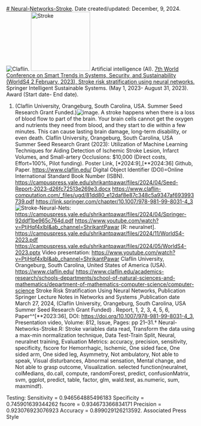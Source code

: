 [# Neural-Networks-Stroke](https://campuspress.yale.edu/shrikantpawar/files/2023/08/Smart-trends-in-systems-certificate.pdf). Date created/updated: December, 9, 2024.
![Claflin](https://github.com/spawar2/Neural-Networks-Stroke/assets/25118302/f6d2aff8-a896-4f69-b035-bf8265ee4a6e).
<img width="158" alt="Stroke" src="https://github.com/spawar2/Neural-Networks-Stroke/assets/25118302/3c111b32-4812-427a-966d-eb07dc26bf46">
Artificial intelligence (AI).
[7th World Conference on Smart Trends in Systems, Security, and Sustainability (WorldS4 2 February, 2023), Stroke risk stratification using neural networks.](https://worlds4.co.uk/agenda.html)
Springer Intelligent Sustainable Systems. (May 1, 2023- August 31, 2023). Award (Start date- End date).
1.	(Claflin University,  Orangeburg, South Carolina, USA. Summer Seed Research Grant Funded.)![image](https://github.com/spawar2/Neural-Networks-Stroke/assets/25118302/40e803e5-4adc-4648-a4f8-98519fba15fb).
A stroke happens when there is a loss of blood flow to part of the brain. Your brain cells cannot get the oxygen and nutrients they need from blood, and they start to die within a few minutes. This can cause lasting brain damage, long-term disability, or even death.
Claflin University, Orangeburg, South Carolina, USA  Summer Seed Research Grant (2023): Utilization of Machine Learning Techniques for Aiding Detection of Ischemic Stroke Lesion, Infarct Volumes, and Small-artery Occlusions: $10,000 (Direct costs, Effort=100%, Pilot funding). Poster Link, [*2024:9],[**2024:36] Github, Paper. 
https://www.claflin.edu/ Digital Object Identifier (DOI)=Online International Standard Book Number (ISBN).
https://campuspress.yale.edu/shrikantpawar/files/2024/04/Seed-Report-2023-d26fc72513e269e3.docx
https://www.claflin-computation.com/_files/ugd/81dd80_e12daf8e87c348c5a9347af693993739.pdf
https://link.springer.com/chapter/10.1007/978-981-99-8031-4_3
![Stroke-Neural-Nets:](https://github.com/spawar2/Neural-Networks-Stroke/assets/25118302/9a7074ca-b34f-43f9-8664-b8ac01c36a06) https://campuspress.yale.edu/shrikantpawar/files/2024/04/Springer-92ddf1be965c764d.pdf
https://www.youtube.com/watch?v=PtjHqf4xlbI&ab_channel=ShrikantPawar
[R: neuralnet].
https://campuspress.yale.edu/shrikantpawar/files/2024/11/WorldS4-2023.pdf
https://campuspress.yale.edu/shrikantpawar/files/2024/05/WorldS4-2023.pptx
Video presentation: https://www.youtube.com/watch?v=PtjHqf4xlbI&ab_channel=ShrikantPawar
Claflin University, Orangeburg, South Carolina, United States of America (USA). 
https://www.claflin.edu/ https://www.claflin.edu/academics-research/schools-departments/school-of-natural-sciences-and-mathematics/department-of-mathematics-computer-science/computer-science
Stroke Risk Stratification Using Neural Networks, Publication Springer Lecture Notes in Networks and Systems ,Publication date March 27, 2024, (Claflin University, Orangeburg, South Carolina, USA Summer Seed Research Grant Funded) .     Report, 1, 2, 3, 4, 5, 6, Paper^^[**2023:36], DOI: https://doi.org/10.1007/978-981-99-8031-4_3, Presentation video, Volume: 812, Issue, Pages: pp 21–31.† 
Neural-Networks-Stroke.R: Stroke variables data read, Transform the data using a max-min normalization technique, Data Test-Train Split, Neural, neuralnet training, Evaluation Metrics: accuracy, precision, sensitivity, specificity, fscore for Hemorrhagic, Ischemic, One sided face, One sided arm, One sided leg, Asymmetry, Not ambulatory, Not able to speak, Visual disturbances, Abnormal sensation, Mental change, and Not able to grasp outcome, Visualization.
selected function(neuralnet, colMedians, do.call, compute, randomForest, predict, confusionMatrix, svm, ggplot, predict, table, factor, glm, wald.test, as.numeric, sum, maxmindf).

Testing: 
Sensitivity = 0.946564885496183
Specificity = 0.745901639344262
fscore = 0.934673366834171
Precision = 0.923076923076923
Accuracy = 0.899029126213592. 
Associated Press Style
